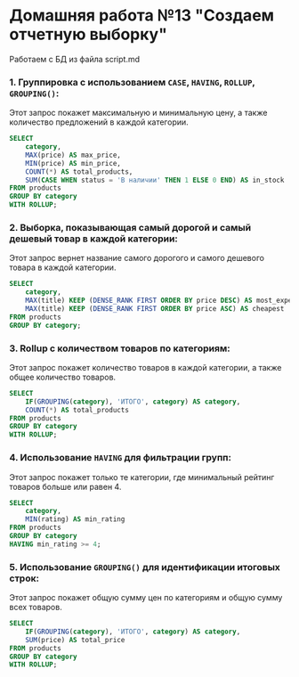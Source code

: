 # Домашняя работа №13 "Создаем отчетную выборку"

Работаем с БД из файла script.md

### 1. Группировка с использованием `CASE`, `HAVING`, `ROLLUP`, `GROUPING()`:
Этот запрос покажет максимальную и минимальную цену, а также количество предложений в каждой категории.

```sql
SELECT
    category,
    MAX(price) AS max_price,
    MIN(price) AS min_price,
    COUNT(*) AS total_products,
    SUM(CASE WHEN status = 'В наличии' THEN 1 ELSE 0 END) AS in_stock
FROM products
GROUP BY category
WITH ROLLUP;
```

### 2. Выборка, показывающая самый дорогой и самый дешевый товар в каждой категории:
Этот запрос вернет название самого дорогого и самого дешевого товара в каждой категории.

```sql
SELECT
    category,
    MAX(title) KEEP (DENSE_RANK FIRST ORDER BY price DESC) AS most_expensive,
    MAX(title) KEEP (DENSE_RANK FIRST ORDER BY price ASC) AS cheapest
FROM products
GROUP BY category;
```

### 3. Rollup с количеством товаров по категориям:
Этот запрос покажет количество товаров в каждой категории, а также общее количество товаров.

```sql
SELECT
    IF(GROUPING(category), 'ИТОГО', category) AS category,
    COUNT(*) AS total_products
FROM products
GROUP BY category
WITH ROLLUP;
```

### 4. Использование `HAVING` для фильтрации групп:
Этот запрос покажет только те категории, где минимальный рейтинг товаров больше или равен 4.

```sql
SELECT
    category,
    MIN(rating) AS min_rating
FROM products
GROUP BY category
HAVING min_rating >= 4;
```

### 5. Использование `GROUPING()` для идентификации итоговых строк:
Этот запрос покажет общую сумму цен по категориям и общую сумму всех товаров.

```sql
SELECT
    IF(GROUPING(category), 'ИТОГО', category) AS category,
    SUM(price) AS total_price
FROM products
GROUP BY category
WITH ROLLUP;
```
